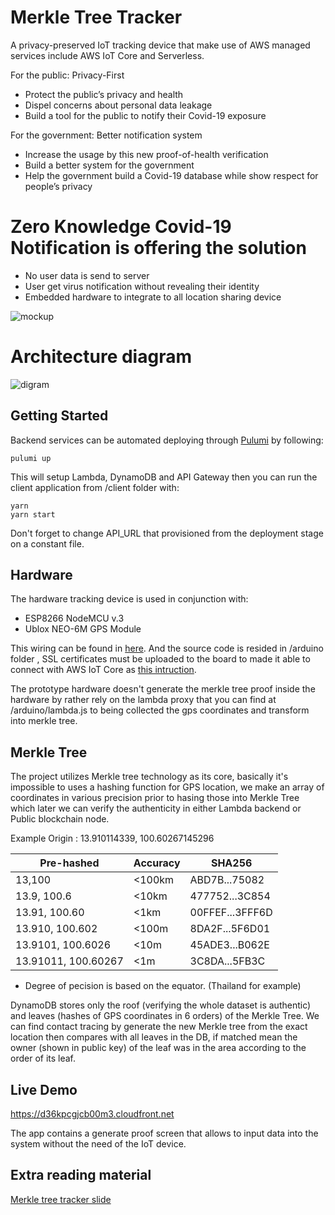 # Merkle Tree Tracker

A privacy-preserved IoT tracking device that make use of AWS managed services include AWS IoT Core and Serverless.

For the public: Privacy-First
- Protect the public’s privacy and health
- Dispel concerns about personal data leakage
- Build a tool for the public to notify their Covid-19 exposure

For the government: Better notification system
- Increase the usage by this new proof-of-health verification
- Build a better system for the government
- Help the government build a Covid-19 database while show respect for people’s privacy

# Zero Knowledge Covid-19 Notification is offering the solution
- No user data is send to server
- User get virus notification without revealing their identity
- Embedded hardware to integrate to all location sharing device

![mockup][mockup]

[mockup]: https://i.imgur.com/lBwS0Qt.png "mockup"


# Architecture diagram

![digram][diagram]

[diagram]: https://d36kpcgjcb00m3.cloudfront.net/images/tracker-1.png "Diagram"

## Getting Started

Backend services can be automated deploying through [Pulumi](https://www.pulumi.com/) by following:

```
pulumi up
```

This will setup Lambda, DynamoDB and API Gateway then you can run the client application from /client folder with:

```
yarn
yarn start
```
Don't forget to change API_URL that provisioned from the deployment stage on a constant file.


## Hardware

The hardware tracking device is used in conjunction with:

* ESP8266 NodeMCU v.3
* Ublox NEO-6M GPS Module

This wiring can be found in [here](https://iotdesignpro.com/projects/nodemcu-esp8266-gps-module-interfacing-to-display-latitude-and-longitude). And the source code is resided in /arduino folder , SSL certificates must be uploaded to the board to made it able to connect with AWS IoT Core as [this intruction](https://electronicsinnovation.com/how-to-connect-nodemcu-esp8266-with-aws-iot-core-using-arduino-ide-mqtt/).

The prototype hardware doesn't generate the merkle tree proof inside the hardware by rather rely on the lambda proxy that you can find at /arduino/lambda.js to being collected the gps coordinates and transform into merkle tree.

## Merkle Tree

The project utilizes Merkle tree technology as its core, basically it's impossible to uses a hashing function for GPS location, we make an array of coordinates in various precision prior to hasing those into Merkle Tree which later we can verify the authenticity in either Lambda backend or Public blockchain node. 

Example Origin : 13.910114339, 100.60267145296

|Pre-hashed   |Accuracy   |SHA256   |
|---|---|---|
|13,100   | <100km  | ABD7B...75082  |
|13.9, 100.6   | <10km  | 477752...3C854   |
|13.91, 100.60   | <1km  | 00FFEF...3FFF6D |
|13.910, 100.602   | <100m  | 8DA2F...5F6D01 |
|13.9101, 100.6026   | <10m  | 45ADE3...B062E |
|13.91011, 100.60267   | <1m  | 3C8DA...5FB3C |

* Degree of pecision is based on the equator. (Thailand for example)

DynamoDB stores only the roof (verifying the whole dataset is authentic) and leaves (hashes of GPS coordinates in 6 orders) of the Merkle Tree.  We can find contact tracing by generate the new Merkle tree from the exact location then compares with all leaves in the DB, if matched mean the owner (shown in public key) of the leaf was in the area according to the order of its leaf.


## Live Demo

https://d36kpcgjcb00m3.cloudfront.net

The app contains a generate proof screen that allows to input data into the system without the need of the IoT device.

## Extra reading material
[Merkle tree tracker slide](https://www.slideshare.net/NAPATCHARUPHANT/merkle-tree-tracker "Merkle tree tracker")
